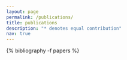 ```yaml
---
layout: page
permalink: /publications/
title: publications
description: "* denotes equal contribution"
nav: true
---
```


<div class="publications">

{% bibliography -f papers %}

</div>

